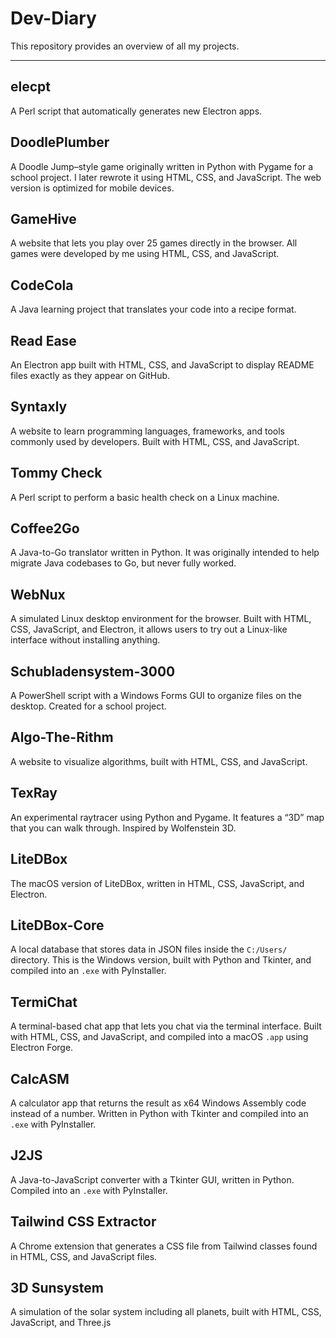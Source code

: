 # Dev-Diary

This repository provides an overview of all my projects.

---

## elecpt  
A Perl script that automatically generates new Electron apps.

## DoodlePlumber  
A Doodle Jump–style game originally written in Python with Pygame for a school project. I later rewrote it using HTML, CSS, and JavaScript. The web version is optimized for mobile devices.

## GameHive  
A website that lets you play over 25 games directly in the browser. All games were developed by me using HTML, CSS, and JavaScript.

## CodeCola  
A Java learning project that translates your code into a recipe format.

## Read Ease  
An Electron app built with HTML, CSS, and JavaScript to display README files exactly as they appear on GitHub.

## Syntaxly  
A website to learn programming languages, frameworks, and tools commonly used by developers. Built with HTML, CSS, and JavaScript.

## Tommy Check  
A Perl script to perform a basic health check on a Linux machine.

## Coffee2Go  
A Java-to-Go translator written in Python. It was originally intended to help migrate Java codebases to Go, but never fully worked.

## WebNux  
A simulated Linux desktop environment for the browser. Built with HTML, CSS, JavaScript, and Electron, it allows users to try out a Linux-like interface without installing anything.

## Schubladensystem-3000  
A PowerShell script with a Windows Forms GUI to organize files on the desktop. Created for a school project.

## Algo-The-Rithm  
A website to visualize algorithms, built with HTML, CSS, and JavaScript.

## TexRay  
An experimental raytracer using Python and Pygame. It features a “3D” map that you can walk through. Inspired by Wolfenstein 3D.

## LiteDBox  
The macOS version of LiteDBox, written in HTML, CSS, JavaScript, and Electron.

## LiteDBox-Core  
A local database that stores data in JSON files inside the `C:/Users/` directory. This is the Windows version, built with Python and Tkinter, and compiled into an `.exe` with PyInstaller.

## TermiChat  
A terminal-based chat app that lets you chat via the terminal interface. Built with HTML, CSS, and JavaScript, and compiled into a macOS `.app` using Electron Forge.

## CalcASM  
A calculator app that returns the result as x64 Windows Assembly code instead of a number. Written in Python with Tkinter and compiled into an `.exe` with PyInstaller.

## J2JS  
A Java-to-JavaScript converter with a Tkinter GUI, written in Python. Compiled into an `.exe` with PyInstaller.

## Tailwind CSS Extractor  
A Chrome extension that generates a CSS file from Tailwind classes found in HTML, CSS, and JavaScript files.

## 3D Sunsystem  
A simulation of the solar system including all planets, built with HTML, CSS, JavaScript, and Three.js